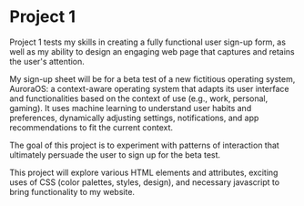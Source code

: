 # Project 1
Project 1 tests my skills in creating a fully functional user sign-up form, as well as my ability to design an engaging web page that captures and retains the user's attention.

My sign-up sheet will be for a beta test of a new fictitious operating system, AuroraOS: a context-aware operating system that adapts its user interface and functionalities based on the context of use (e.g., work, personal, gaming). 
It uses machine learning to understand user habits and preferences, dynamically adjusting settings, notifications, and app recommendations to fit the current context. 

The goal of this project is to experiment with patterns of interaction that ultimately persuade the user to sign up for the beta test.

This project will explore various HTML elements and attributes, exciting uses of CSS (color palettes, styles, design), and necessary javascript to bring functionality to my website. 
